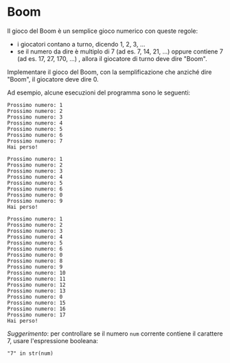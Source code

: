 # Boom

Il gioco del Boom è un semplice gioco numerico con queste regole:
* i giocatori contano a turno, dicendo 1, 2, 3, ...
* se il numero da dire è multiplo di 7 (ad es. 7, 14, 21, ...) oppure contiene 7 (ad es. 17, 27, 170, ...) , allora il giocatore di turno deve dire "Boom".

Implementare il gioco del Boom, con la semplificazione che anziché dire "Boom", il giocatore deve dire 0.

Ad esempio, alcune esecuzioni del programma sono le seguenti:
```
Prossimo numero: 1
Prossimo numero: 2
Prossimo numero: 3
Prossimo numero: 4
Prossimo numero: 5
Prossimo numero: 6
Prossimo numero: 7
Hai perso!
```

```
Prossimo numero: 1
Prossimo numero: 2
Prossimo numero: 3
Prossimo numero: 4
Prossimo numero: 5
Prossimo numero: 6
Prossimo numero: 0
Prossimo numero: 9
Hai perso!
```

```
Prossimo numero: 1
Prossimo numero: 2
Prossimo numero: 3
Prossimo numero: 4
Prossimo numero: 5
Prossimo numero: 6
Prossimo numero: 0
Prossimo numero: 8
Prossimo numero: 9
Prossimo numero: 10
Prossimo numero: 11
Prossimo numero: 12
Prossimo numero: 13
Prossimo numero: 0
Prossimo numero: 15
Prossimo numero: 16
Prossimo numero: 17
Hai perso!
```

*Suggerimento*: per controllare se il numero `num` corrente contiene il carattere 7, usare l'espressione booleana:
```
"7" in str(num)
```
